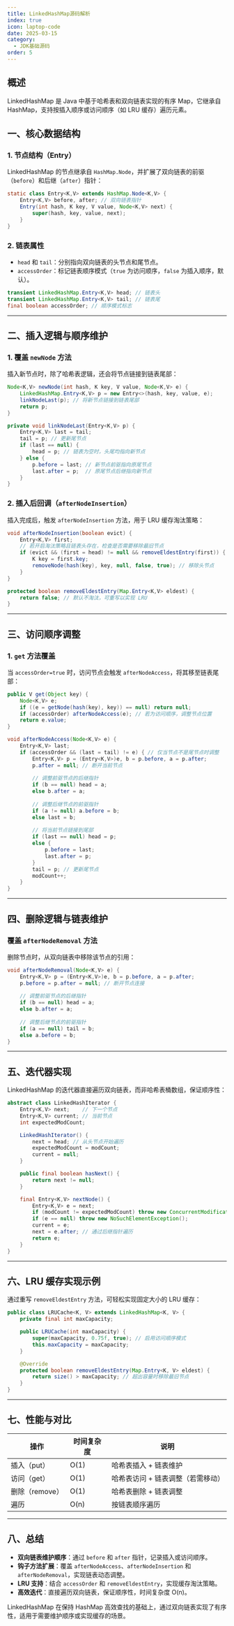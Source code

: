 ```yaml
---
title: LinkedHashMap源码解析
index: true
icon: laptop-code
date: 2025-03-15
category:
  - JDK基础源码
order: 5
---
```


## 概述

LinkedHashMap 是 Java 中基于哈希表和双向链表实现的有序 Map，它继承自 HashMap，支持按插入顺序或访问顺序（如 LRU 缓存）遍历元素。

## **一、核心数据结构**

### **1. 节点结构（Entry）**

LinkedHashMap 的节点继承自 `HashMap.Node`，并扩展了双向链表的前驱（`before`）和后继（`after`）指针：
```java
static class Entry<K,V> extends HashMap.Node<K,V> {
    Entry<K,V> before, after; // 双向链表指针
    Entry(int hash, K key, V value, Node<K,V> next) {
        super(hash, key, value, next);
    }
}
```

### **2. 链表属性**
- `head` 和 `tail`：分别指向双向链表的头节点和尾节点。
- `accessOrder`：标记链表顺序模式（`true` 为访问顺序，`false` 为插入顺序，默认）。

```java
transient LinkedHashMap.Entry<K,V> head; // 链表头
transient LinkedHashMap.Entry<K,V> tail; // 链表尾
final boolean accessOrder; // 顺序模式标志
```

---

## **二、插入逻辑与顺序维护**

### **1. 覆盖 `newNode` 方法**
插入新节点时，除了哈希表逻辑，还会将节点链接到链表尾部：
```java
Node<K,V> newNode(int hash, K key, V value, Node<K,V> e) {
    LinkedHashMap.Entry<K,V> p = new Entry<>(hash, key, value, e);
    linkNodeLast(p); // 将新节点链接到链表尾部
    return p;
}

private void linkNodeLast(Entry<K,V> p) {
    Entry<K,V> last = tail;
    tail = p; // 更新尾节点
    if (last == null) {
        head = p; // 链表为空时，头尾均指向新节点
    } else {
        p.before = last; // 新节点前驱指向原尾节点
        last.after = p;  // 原尾节点后继指向新节点
    }
}
```

### **2. 插入后回调（`afterNodeInsertion`）**
插入完成后，触发 `afterNodeInsertion` 方法，用于 LRU 缓存淘汰策略：
```java
void afterNodeInsertion(boolean evict) {
    Entry<K,V> first;
    // 若开启淘汰策略且链表头存在，检查是否需要移除最旧节点
    if (evict && (first = head) != null && removeEldestEntry(first)) {
        K key = first.key;
        removeNode(hash(key), key, null, false, true); // 移除头节点
    }
}

protected boolean removeEldestEntry(Map.Entry<K,V> eldest) {
    return false; // 默认不淘汰，可重写以实现 LRU
}
```

---

## **三、访问顺序调整**

### **1. `get` 方法覆盖**
当 `accessOrder=true` 时，访问节点会触发 `afterNodeAccess`，将其移至链表尾部：
```java
public V get(Object key) {
    Node<K,V> e;
    if ((e = getNode(hash(key), key)) == null) return null;
    if (accessOrder) afterNodeAccess(e); // 若为访问顺序，调整节点位置
    return e.value;
}

void afterNodeAccess(Node<K,V> e) {
    Entry<K,V> last;
    if (accessOrder && (last = tail) != e) { // 仅当节点不是尾节点时调整
        Entry<K,V> p = (Entry<K,V>)e, b = p.before, a = p.after;
        p.after = null; // 断开当前节点
        
        // 调整前驱节点的后继指针
        if (b == null) head = a;
        else b.after = a;
        
        // 调整后继节点的前驱指针
        if (a != null) a.before = b;
        else last = b;
        
        // 将当前节点链接到尾部
        if (last == null) head = p;
        else {
            p.before = last;
            last.after = p;
        }
        tail = p; // 更新尾节点
        modCount++;
    }
}
```

---

## **四、删除逻辑与链表维护**

### **覆盖 `afterNodeRemoval` 方法**
删除节点时，从双向链表中移除该节点的引用：
```java
void afterNodeRemoval(Node<K,V> e) {
    Entry<K,V> p = (Entry<K,V>)e, b = p.before, a = p.after;
    p.before = p.after = null; // 断开节点连接
    
    // 调整前驱节点的后继指针
    if (b == null) head = a;
    else b.after = a;
    
    // 调整后继节点的前驱指针
    if (a == null) tail = b;
    else a.before = b;
}
```

---

## **五、迭代器实现**

LinkedHashMap 的迭代器直接遍历双向链表，而非哈希表桶数组，保证顺序性：
```java
abstract class LinkedHashIterator {
    Entry<K,V> next;    // 下一个节点
    Entry<K,V> current; // 当前节点
    int expectedModCount;

    LinkedHashIterator() {
        next = head; // 从头节点开始遍历
        expectedModCount = modCount;
        current = null;
    }

    public final boolean hasNext() {
        return next != null;
    }

    final Entry<K,V> nextNode() {
        Entry<K,V> e = next;
        if (modCount != expectedModCount) throw new ConcurrentModificationException();
        if (e == null) throw new NoSuchElementException();
        current = e;
        next = e.after; // 通过后继指针遍历
        return e;
    }
}
```

---

## **六、LRU 缓存实现示例**

通过重写 `removeEldestEntry` 方法，可轻松实现固定大小的 LRU 缓存：
```java
public class LRUCache<K, V> extends LinkedHashMap<K, V> {
    private final int maxCapacity;

    public LRUCache(int maxCapacity) {
        super(maxCapacity, 0.75f, true); // 启用访问顺序模式
        this.maxCapacity = maxCapacity;
    }

    @Override
    protected boolean removeEldestEntry(Map.Entry<K, V> eldest) {
        return size() > maxCapacity; // 超出容量时移除最旧节点
    }
}
```

---

## **七、性能与对比**

| **操作**      | **时间复杂度** | **说明**                              |
|---------------|----------------|---------------------------------------|
| 插入（put）   | O(1)           | 哈希表插入 + 链表维护                 |
| 访问（get）   | O(1)           | 哈希表访问 + 链表调整（若需移动）     |
| 删除（remove）| O(1)           | 哈希表删除 + 链表调整                 |
| 遍历          | O(n)           | 按链表顺序遍历                        |

---

## **八、总结**

- **双向链表维护顺序**：通过 `before` 和 `after` 指针，记录插入或访问顺序。
- **钩子方法扩展**：覆盖 `afterNodeAccess`、`afterNodeInsertion` 和 `afterNodeRemoval`，实现链表动态调整。
- **LRU 支持**：结合 `accessOrder` 和 `removeEldestEntry`，实现缓存淘汰策略。
- **高效迭代**：直接遍历双向链表，保证顺序性，时间复杂度 O(n)。

LinkedHashMap 在保持 HashMap 高效查找的基础上，通过双向链表实现了有序性，适用于需要维护顺序或实现缓存的场景。